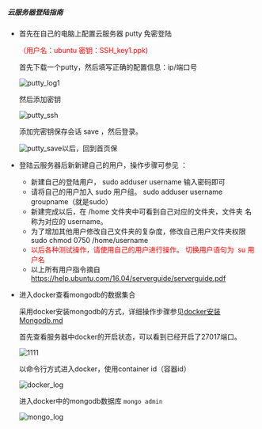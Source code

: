 #####  云服务器登陆指南

- 首先在自己的电脑上配置云服务器 putty 免密登陆

  <font color=red>（用户名：ubuntu 密钥：SSH_key1.ppk)</font>

  首先下载一个putty，然后填写正确的配置信息：ip/端口号

  ![putty_log1](https://github.com/cloud0606/Advanced-Database/raw/master/%E6%95%B0%E6%8D%AE%E5%AF%BC%E5%85%A5/img/putty_log1.JPG)

  

  

  然后添加密钥

  

  ![putty_ssh](https://github.com/cloud0606/Advanced-Database/raw/master/%E6%95%B0%E6%8D%AE%E5%AF%BC%E5%85%A5/img/putty_ssh.JPG)

  

  

  添加完密钥保存会话 save  ，然后登录。

  

  ![putty_save](https://github.com/cloud0606/Advanced-Database/raw/master/%E6%95%B0%E6%8D%AE%E5%AF%BC%E5%85%A5/img/putty_save.JPG)以后，回到首页保





- 登陆云服务器后新新建自己的用户，操作步骤可参见 ：
  - 新建自己的登陆用户， sudo adduser username 输入密码即可
  - 请将自己的用户加入 sudo 用户组。 sudo adduser username
    groupname（就是sudo）
  - 新建完成以后，在 /home 文件夹中可看到自己对应的文件夹，文件夹
    名称为对应的 username。
  - 为了增加其他用户修改自己文件夹的复杂度，修改自己用户文件夹权限
    sudo chmod 0750 /home/username
  -    <font color=red>以后各种测试操作，请使用自己的用户进行操作。 切换用户语句为  su 用户名</font>
  - 以上所有用户指令摘自 https://help.ubuntu.com/16.04/serverguide/serverguide.pdf
    



- 进入docker查看mongodb的数据集合

  采用docker安装mongodb的方式，详细操作步骤参见[docker安装Mongodb.md](https://github.com/cloud0606/Advanced-Database/blob/master/docker%E5%AE%89%E8%A3%85Mongodb.md)

  

  首先查看服务器中docker的开启状态，可以看到已经开启了27017端口。

  ![1111](https://github.com/cloud0606/Advanced-Database/raw/master/%E6%95%B0%E6%8D%AE%E5%AF%BC%E5%85%A5/img/1111.JPG)

  

  以命令行方式进入docker，使用container id（容器id）

  ![docker_log](https://github.com/cloud0606/Advanced-Database/raw/master/%E6%95%B0%E6%8D%AE%E5%AF%BC%E5%85%A5/img/docker_log.JPG)

  

  进入docker中的mongodb数据库  `mongo admin`
  
  ![mongo_log](https://github.com/cloud0606/Advanced-Database/raw/master/%E6%95%B0%E6%8D%AE%E5%AF%BC%E5%85%A5/img/mongo_log.JPG)



